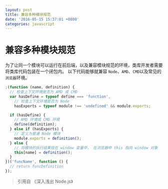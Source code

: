 ```yaml
---
layout: post
title: 兼容多种模块规范
date: '2016-05-15 15:37:01 +0800'
categories: javascript
---
```


# 兼容多种模块规范

为了让同一个模块可以运行在前后端，以及兼容模块规范的环境，类库开发者需要将类库代码包装在一个闭包内。 以下代码能够就兼容 `Node`、`AMD`、`CMD`以及常见的`浏览器`环境。

```javascript
;(function (name, definition) {
  // 检查上下文环境是否为 AMD 或 CMD
  var hasDefine = typeof define === 'function',
    // 检查上下文环境是否为 Node
    hasExports = typeof module !== 'undefined' && module.exports;

  if (hasDefine) {
    // AMD 环境或 CMD 环境
    define(definition);
  } else if (hasExports) {
    // 定义为普通 Node 模块
    module.exports = definition();
  } else {
    // 将模块的执行结果挂在 window 变量中， 在浏览器中 this 指向 window 对象
    this[name] = definition();
  }
})('funcName', function () {
  // return funcDefinition
});
```

> 引用自 《深入浅出 Node.js》
